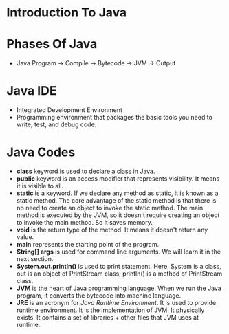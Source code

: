 # Introduction To Java

# Phases Of Java
 - Java Program -> Compile -> Bytecode -> JVM -> Output

# Java IDE
  - Integrated Development Environment
  - Programming environment that packages the basic tools you need to write, test, and debug code.


# Java Codes
- **class** keyword is used to declare a class in Java.
- **public** keyword is an access modifier that represents visibility. It means it is visible to all.
- **static** is a keyword. If we declare any method as static, it is known as a static method. The core advantage of the static method is that there is no need to create an object to invoke the static method. The main method is executed by the JVM, so it doesn't require creating an object to invoke the main method. So it saves memory.
- **void** is the return type of the method. It means it doesn't return any value.
- **main** represents the starting point of the program.
- **String[] args** is used for command line arguments. We will learn it in the next section.
- **System.out.println()** is used to print statement. Here, System is a class, out is an object of PrintStream class, println() is a method of PrintStream class.
- **JVM** is the heart of Java programming language. When we run the Java program, it converts the bytecode into machine language.
- **JRE** is an acronym for *Java Runtime Environment*. It is used to provide runtime environment. It is the implementation of JVM. It physically exists. It contains a set of libraries + other files that JVM uses at runtime.

